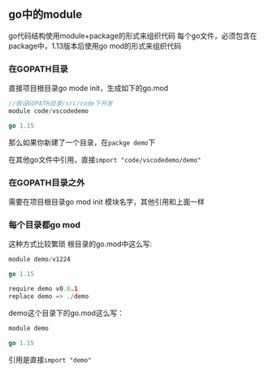 ## go中的module
go代码结构使用module+package的形式来组织代码
每个go文件，必须包含在package中，1.13版本后使用go mod的形式来组织代码

### 在GOPATH目录
直接项目根目录go mode init，生成如下的go.mod
```go
//假设GOPATH目录/src/code下开发
module code/vscodedemo

go 1.15
```

那么如果你新建了一个目录，在`packge demo`下

在其他go文件中引用，直接`import "code/vscodedemo/demo"`

### 在GOPATH目录之外
需要在项目根目录go mod init 模块名字，其他引用和上面一样

### 每个目录都go mod
这种方式比较繁琐
根目录的go.mod中这么写:
```go
module demo/v1224

go 1.15

require demo v0.0.1 
replace demo => ./demo
```
demo这个目录下的go.mod这么写：
```go
module demo

go 1.15
```
引用是直接`import "demo"`
